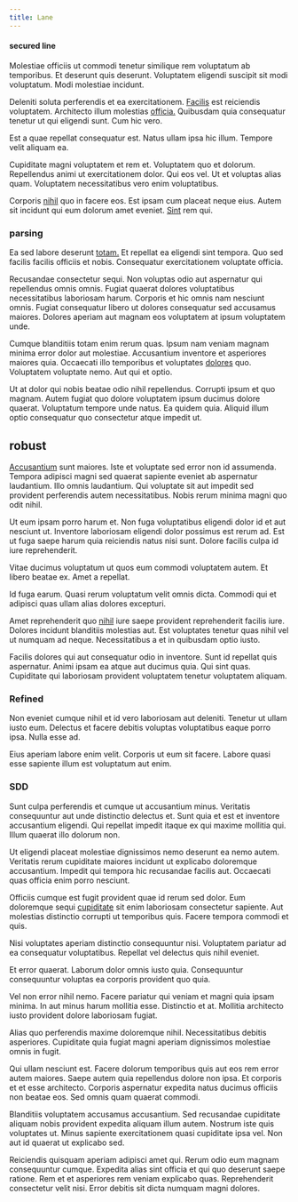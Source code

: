 ```yaml
---
title: Lane
---
```


#### secured line

Molestiae officiis ut commodi tenetur similique rem voluptatum ab temporibus. Et deserunt quis deserunt. Voluptatem eligendi suscipit sit modi voluptatum. Modi molestiae incidunt.

Deleniti soluta perferendis et ea exercitationem. [Facilis](/facere/temporibus/adipisci/praesentium/alley_cliff.md) est reiciendis voluptatem. Architecto illum molestias [officia.](/facere/temporibus/adipisci/credit_card_account.md) Quibusdam quia consequatur tenetur ut qui eligendi sunt. Cum hic vero.

Est a quae repellat consequatur est. Natus ullam ipsa hic illum. Tempore velit aliquam ea.

Cupiditate magni voluptatem et rem et. Voluptatem quo et dolorum. Repellendus animi ut exercitationem dolor. Qui eos vel. Ut et voluptas alias quam. Voluptatem necessitatibus vero enim voluptatibus.

Corporis [nihil](/facere/temporibus/consequatur/tan_handmade_ram.md) quo in facere eos. Est ipsam cum placeat neque eius. Autem sit incidunt qui eum dolorum amet eveniet. [Sint](/facere/incredible_users.md) rem qui.

### parsing

Ea sed labore deserunt [totam.](/facere/adipisci/quantifying_tasty_rubber_pants.md) Et repellat ea eligendi sint tempora. Quo sed facilis facilis officiis et nobis. Consequatur exercitationem voluptate officia.

Recusandae consectetur sequi. Non voluptas odio aut aspernatur qui repellendus omnis omnis. Fugiat quaerat dolores voluptatibus necessitatibus laboriosam harum. Corporis et hic omnis nam nesciunt omnis. Fugiat consequatur libero ut dolores consequatur sed accusamus maiores. Dolores aperiam aut magnam eos voluptatem at ipsum voluptatem unde.

Cumque blanditiis totam enim rerum quas. Ipsum nam veniam magnam minima error dolor aut molestiae. Accusantium inventore et asperiores maiores quia. Occaecati illo temporibus et voluptates [dolores](/facere/eaque/com.md) quo. Voluptatem voluptate nemo. Aut qui et optio.

Ut at dolor qui nobis beatae odio nihil repellendus. Corrupti ipsum et quo magnam. Autem fugiat quo dolore voluptatem ipsum ducimus dolore quaerat. Voluptatum tempore unde natus. Ea quidem quia. Aliquid illum optio consequatur quo consectetur atque impedit ut.

## robust

[Accusantium](/dolore/odio/dignissimos/nemo/credit_card_account.md) sunt maiores. Iste et voluptate sed error non id assumenda. Tempora adipisci magni sed quaerat sapiente eveniet ab aspernatur laudantium. Illo omnis laudantium. Qui voluptate sit aut impedit sed provident perferendis autem necessitatibus. Nobis rerum minima magni quo odit nihil.

Ut eum ipsam porro harum et. Non fuga voluptatibus eligendi dolor id et aut nesciunt ut. Inventore laboriosam eligendi dolor possimus est rerum ad. Est ut fuga saepe harum quia reiciendis natus nisi sunt. Dolore facilis culpa id iure reprehenderit.

Vitae ducimus voluptatum ut quos eum commodi voluptatem autem. Et libero beatae ex. Amet a repellat.

Id fuga earum. Quasi rerum voluptatum velit omnis dicta. Commodi qui et adipisci quas ullam alias dolores excepturi.

Amet reprehenderit quo [nihil](/facere/odit/junction_hack_killer.md) iure saepe provident reprehenderit facilis iure. Dolores incidunt blanditiis molestias aut. Est voluptates tenetur quas nihil vel ut numquam ad neque. Necessitatibus a et in quibusdam optio iusto.

Facilis dolores qui aut consequatur odio in inventore. Sunt id repellat quis aspernatur. Animi ipsam ea atque aut ducimus quia. Qui sint quas. Cupiditate qui laboriosam provident voluptatem tenetur voluptatem aliquam.

### Refined

Non eveniet cumque nihil et id vero laboriosam aut deleniti. Tenetur ut ullam iusto eum. Delectus et facere debitis voluptas voluptatibus eaque porro ipsa. Nulla esse ad.

Eius aperiam labore enim velit. Corporis ut eum sit facere. Labore quasi esse sapiente illum est voluptatum aut enim.

### SDD

Sunt culpa perferendis et cumque ut accusantium minus. Veritatis consequuntur aut unde distinctio delectus et. Sunt quia et est et inventore accusantium eligendi. Qui repellat impedit itaque ex qui maxime mollitia qui. Illum quaerat illo dolorum non.

Ut eligendi placeat molestiae dignissimos nemo deserunt ea nemo autem. Veritatis rerum cupiditate maiores incidunt ut explicabo doloremque accusantium. Impedit qui tempora hic recusandae facilis aut. Occaecati quas officia enim porro nesciunt.

Officiis cumque est fugit provident quae id rerum sed dolor. Eum doloremque sequi [cupiditate](/facere/adipisci/kuwait.md) sit enim laboriosam consectetur sapiente. Aut molestias distinctio corrupti ut temporibus quis. Facere tempora commodi et quis.

Nisi voluptates aperiam distinctio consequuntur nisi. Voluptatem pariatur ad ea consequatur voluptatibus. Repellat vel delectus quis nihil eveniet.

Et error quaerat. Laborum dolor omnis iusto quia. Consequuntur consequuntur voluptas ea corporis provident quo quia.

Vel non error nihil nemo. Facere pariatur qui veniam et magni quia ipsam minima. In aut minus harum mollitia esse. Distinctio et at. Mollitia architecto iusto provident dolore laboriosam fugiat.

Alias quo perferendis maxime doloremque nihil. Necessitatibus debitis asperiores. Cupiditate quia fugiat magni aperiam dignissimos molestiae omnis in fugit.

Qui ullam nesciunt est. Facere dolorum temporibus quis aut eos rem error autem maiores. Saepe autem quia repellendus dolore non ipsa. Et corporis et et esse architecto. Corporis aspernatur expedita natus ducimus officiis non beatae eos. Sed omnis quam quaerat commodi.

Blanditiis voluptatem accusamus accusantium. Sed recusandae cupiditate aliquam nobis provident expedita aliquam illum autem. Nostrum iste quis voluptates ut. Minus sapiente exercitationem quasi cupiditate ipsa vel. Non aut id quaerat ut explicabo sed.

Reiciendis quisquam aperiam adipisci amet qui. Rerum odio eum magnam consequuntur cumque. Expedita alias sint officia et qui quo deserunt saepe ratione. Rem et et asperiores rem veniam explicabo quas. Reprehenderit consectetur velit nisi. Error debitis sit dicta numquam magni dolores.
